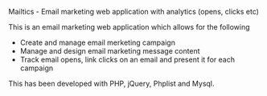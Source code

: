 Mailtics - Email marketing web application with analytics (opens, clicks etc)

This is an email marketing web application which allows for the following

- Create and manage email merketing campaign 
- Manage and design email marketing message content
- Track email opens, link clicks on an email and present it for each campaign

This has been developed with PHP, jQuery, Phplist and Mysql.
